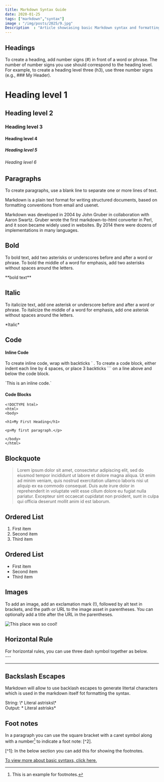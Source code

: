 ```yaml
---
title: Markdown Syntax Guide
date: 2020-01-25
tags: ["markdown","syntax"]
image : "/img/posts/2025/9.jpg"
Description  : "Article showcasing basic Markdown syntax and formatting for HTML elemenets. To create a heading, add number signs (#) in front of a word or phrase.."
---
```


## Headings

To create a heading, add number signs (#) in front of a word or phrase. The number of number signs you use should correspond to the heading level. For example, to create a heading level three (h3), use three number signs (e.g., ### My Header).
&nbsp;
# Heading level 1 	
## Heading level 2 	
### Heading level 3 
#### Heading level 4 
##### Heading level 5 
###### Heading level 6 	

## Paragraphs

To create paragraphs, use a blank line to separate one or more lines of text.

Markdown is a plain text format for writing structured documents, based on formatting conventions from email and usenet.

Markdown was developed in 2004 by John Gruber in collaboration with Aaron Swartz. Gruber wrote the first markdown-to-html converter in Perl, and it soon became widely used in websites. By 2014 there were dozens of implementations in many languages.

## Bold

To bold text, add two asterisks or underscores before and after a word or phrase. To bold the middle of a word for emphasis, add two asterisks without spaces around the letters.

\*\*bold text**

## Italic

To italicize text, add one asterisk or underscore before and after a word or phrase. To italicize the middle of a word for emphasis, add one asterisk without spaces around the letters.

\*Italic*

## Code

#### Inline Code

To create inline code, wrap with backticks ` . To create a code block, either indent each line by 4 spaces, or place 3 backticks ``` on a line above and below the code block. 

\`This is an inline code.`

#### Code Blocks

```
<!DOCTYPE html>
<html>
<body>

<h1>My First Heading</h1>

<p>My first paragraph.</p>

</body>
</html>
```

## Blockquote
> Lorem ipsum dolor sit amet, consectetur adipiscing elit, sed do eiusmod tempor incididunt ut labore et dolore magna aliqua. Ut enim ad minim veniam, quis nostrud exercitation ullamco laboris nisi ut aliquip ex ea commodo consequat. Duis aute irure dolor in reprehenderit in voluptate velit esse cillum dolore eu fugiat nulla pariatur. Excepteur sint occaecat cupidatat non proident, sunt in culpa qui officia deserunt mollit anim id est laborum.
 
## Ordered List
1. First item  
2. Second item  
3. Third item  

## Ordered List
- First item  
- Second item  
- Third item  

## Images

To add an image, add an exclamation mark (!), followed by alt text in brackets, and the path or URL to the image asset in parentheses. You can optionally add a title after the URL in the parentheses.

![This place was so cool!](/img/posts/img-10.jpg)



## Horizontal Rule 	

For horizontal rules, you can use three dash symbol together as below.  
  \--\-

---

## Backslash Escapes
Markdown will allow to use backlash escapes to generate litertal characters which is used in the markdown itself fot formatting the syntax.

String: \\* Literal astrisks\\*  
Output: \* Literal astrisks\* 

## Foot notes
In a paragraph you can use the square bracket with a caret symbol along with a number[^1] to indicate a foot note: [^2].

\[^1]: In the below section you can add this for showing the footnotes.
[^1]: This is an example for footnotes.



[To view more about basic syntaxs, click here.](https://www.markdownguide.org/basic-syntax/)